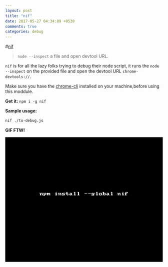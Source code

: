 ```yaml
---
layout: post
title: "nif"
date: 2017-05-27 04:34:09 +0530
comments: true
categories: debug
---
```


#[nif](https://www.npmjs.com/package/nif)
> `node --inspect` a file and open devtool URL.

`nif` is for all the lazy folks trying to debug their node script, it runs the `node --inspect` on the provided file and open the devtool URL `chrome-devtools://`.

Make sure you have the [chrome-cli](https://github.com/prasmussen/chrome-cli) installed on your machine,before using this moddule.

__Get it:__ `npm i -g nif`

__Sample usage:__

```sh
nif ./to-debug.js
```

__GIF FTW!__

![nif](/images/nif/nif.gif)
